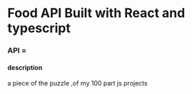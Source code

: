 # Food API Built with React and typescript

### API =

#### description
a piece of the puzzle ,of my 100 part js projects